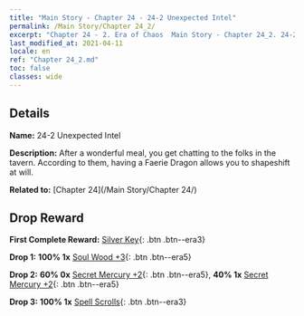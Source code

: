 ```yaml
---
title: "Main Story - Chapter 24 - 24-2 Unexpected Intel"
permalink: /Main Story/Chapter 24_2/
excerpt: "Chapter 24 - 2. Era of Chaos  Main Story - Chapter 24_2. 24-2 Unexpected Intel"
last_modified_at: 2021-04-11
locale: en
ref: "Chapter 24_2.md"
toc: false
classes: wide
---
```


## Details

 **Name:** 24-2 Unexpected Intel

 **Description:** After a wonderful meal, you get chatting to the folks in the tavern. According to them, having a Faerie Dragon allows you to shapeshift at will.

 **Related to:** [Chapter 24](/Main Story/Chapter 24/)

## Drop Reward

 **First Complete Reward:** [Silver Key](/Items/con_693/){: .btn .btn--era3}

 **Drop 1:** **100% 1x** [Soul Wood +3](/Items/mat_83/){: .btn .btn--era5}

 **Drop 2:** **60% 0x** [Secret Mercury +2](/Items/mat_77/){: .btn .btn--era5}, **40% 1x** [Secret Mercury +2](/Items/mat_77/){: .btn .btn--era5}

 **Drop 3:** **100% 1x** [Spell Scrolls](/Items/con_694/){: .btn .btn--era3}

